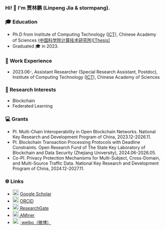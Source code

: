 ### Hi! 👋 I'm 贾林鹏 (Linpeng Jia & stormpang).

### 🎓 **Education**

* Ph.D from  Institute of Computing Technology ([ICT](http://english.ict.cas.cn/)), Chinese Academy of Sciences ([中国科学院计算技术研究所](http://www.ict.ac.cn/))[[Thesis]](http://dx.doi.org/10.13140/RG.2.2.17677.35046)
* Graduated 🎓 in 2023.

### 💼 **Work Experience**

* 2023.06-, Assistant Researcher (Special Research Assistant, Postdoc),  Institute of Computing Technology ([ICT](http://english.ict.cas.cn/)), Chinese Academy of Sciences

### 🔭 **Research Interests**

* Blockchain
* Federated Learning

### 💻 **Grants**

-   PI. Multi-Chain Interoperability in Open Blockchain Networks. National Key Research and Development Program of China, 2023.12-2026.11.
-   PI. Blockchain Transaction Processing Protocols with Deadline Constraints. Open Research Fund of The State Key Laboratory of Blockchain and Data Security (Zhejiang University), 2024.06-2026.05.
-   Co-PI. Privacy Protection Mechanisms for Multi-Subject, Cross-Domain, and Multi-Source Traffic Data. National Key Research and Development Program of China, 2024.12-2027.11.

### 🌐 **Links**

* <img src="https://scholar.google.com/favicon.ico" style="height: 20px;" /> [ Google Scholar](https://scholar.google.com/citations?user=03jw1vAAAAAJ) 
* <img src="https://orcid.org/assets/vectors/orcid.logo.icon.svg" style="height: 20px;" /> [ ORCID](https://orcid.org/0000-0003-1916-6193) 
* <img src="https://c5.rgstatic.net/m/4380572179316878/images/favicon/favicon.ico" style="height: 20px;" />[ ResearchGate](https://www.researchgate.net/profile/Linpeng-Jia)
* <img src="https://originalfileserver.aminer.cn/sys/aminer/favicon.ico" style="height:20px;"/>[ AMiner](https://www.aminer.cn/profile/6404e3727691d561fb3e2a75)
* <img src="https://upload.wikimedia.org/wikipedia/zh/4/46/Sina_Weibo_logo.svg" style="width:25px;height:20px;" />[ weibo（微博）](https://weibo.com/u/3853847834) 